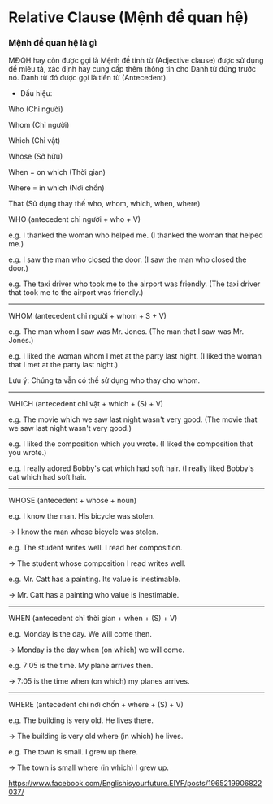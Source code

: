 # Relative Clause (Mệnh đề quan hệ)

### Mệnh đề quan hệ là gì 
MĐQH hay còn được gọi là Mệnh đề tính từ (Adjective clause) được sử dụng để miêu tả, xác định hay cung cấp thêm thông tin cho Danh từ đứng trước nó. Danh từ đó được gọi là tiền từ (Antecedent).

- Dấu hiệu:

Who (Chỉ người)

Whom (Chỉ người)

Which (Chỉ vật)

Whose (Sở hữu)

When = on which (Thời gian)

Where = in which (Nơi chốn)

That (Sử dụng thay thế who, whom, which, when, where)

WHO (antecedent chỉ người + who + V)

e.g. I thanked the woman who helped me. (I thanked the woman that helped me.)

e.g. I saw the man who closed the door. (I saw the man who closed the door.)

e.g. The taxi driver who took me to the airport was friendly. (The taxi driver that took me to the airport was friendly.)

---

WHOM (antecedent chỉ người + whom + S + V)

e.g. The man whom I saw was Mr. Jones. (The man that I saw was Mr. Jones.)

e.g. I liked the woman whom I met at the party last night. (I liked the woman that I met at the party last night.)

Lưu ý: Chúng ta vẫn có thể sử dụng who thay cho whom.

---

WHICH (antecedent chỉ vật + which + (S) + V)

e.g. The movie which we saw last night wasn't very good. (The movie that we saw last night wasn't very good.)

e.g. I liked the composition which you wrote. (I liked the composition that you wrote.)

e.g. I really adored Bobby's cat which had soft hair. (I really liked Bobby's cat which had soft hair.

---

WHOSE (antecedent + whose + noun)

e.g. I know the man. His bicycle was stolen.

→ I know the man whose bicycle was stolen.

e.g. The student writes well. I read her composition.

→ The student whose composition I read writes well.

e.g. Mr. Catt has a painting. Its value is inestimable.

→ Mr. Catt has a painting who value is inestimable.

---

WHEN (antecedent chỉ thời gian + when + (S) + V)

e.g. Monday is the day. We will come then.

→ Monday is the day when (on which) we will come.

e.g. 7:05 is the time. My plane arrives then.

→ 7:05 is the time when (on which) my planes arrives.

---

WHERE (antecedent chỉ nơi chốn + where + (S) + V)

e.g. The building is very old. He lives there.

→ The building is very old where (in which) he lives.

e.g. The town is small. I grew up there.

→ The town is small where (in which) I grew up.


https://www.facebook.com/Englishisyourfuture.EIYF/posts/1965219906822037/
